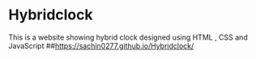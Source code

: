 # Hybridclock
This is a website showing hybrid clock designed using HTML , CSS and JavaScript
##https://sachin0277.github.io/Hybridclock/
